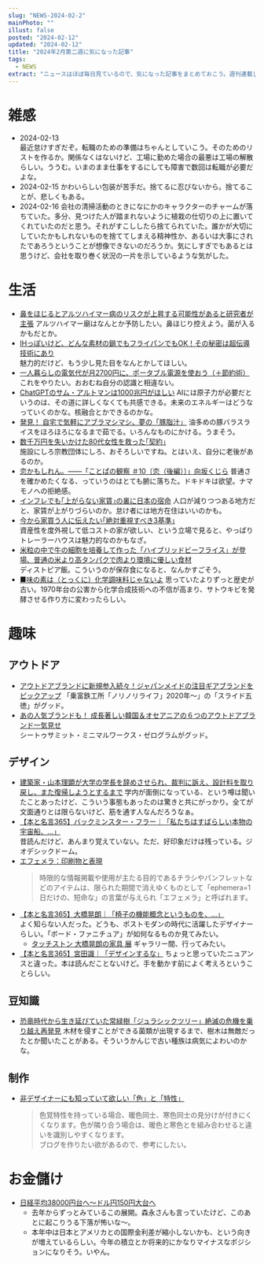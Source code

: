 ```yaml
---
slug: "NEWS-2024-02-2"
mainPhoto: ""
illust: false
posted: "2024-02-12"
updated: "2024-02-12"
title: "2024年2月第二週に気になった記事"
tags:
  - NEWS
extract: "ニュースはほぼ毎日見ているので、気になった記事をまとめておこう。週刊連載したい。"
---
```


# 雑感

- 2024-02-13  
  最近怠けすぎだぞ。転職のための準備はちゃんとしていこう。そのためのリストを作るか。関係なくはないけど、工場に勤めた場合の最悪は工場の解散らしい。ううむ。いまのまま仕事をするにしても障害で数回は転職が必要だよな。
- 2024-02-15
  かわいらしい包装が苦手だ。捨てるに忍びないから。捨てることが、悲しくもある。
- 2024-02-16
  会社の清掃活動のときになにかのキャラクターのチャームが落ちていた。多分、見つけた人が踏まれないように植栽の仕切りの上に置いてくれていたのだと思う。それがすこししたら捨てられていた。誰かが大切にしていたかもしれないものを捨ててしまえる精神性か、あるいは大事にされたであろうということが想像できないのだろうか。気にしすぎでもあるとは思うけど、会社を取り巻く状況の一片を示しているような気がした。

# 生活

- [鼻をほじるとアルツハイマー病のリスクが上昇する可能性があると研究者が主張](https://gigazine.net/news/20240209-nose-picking-increase-risk-alzheimers/) 
  アルツハイマー廟はなんとか予防したい。鼻ほじり控えよう。菌が入るかもだとか。
- [IHっぽいけど、どんな素材の鍋でもフライパンでもOK！その秘密は超伝導技術にあり](https://www.goodspress.jp/news/583921/2/)   
  魅力的だけど、もう少し見た目をなんとかしてほしい。
- [一人暮らしの電気代が月2700円に、ポータブル電源を使おう（＋節約術）](https://tabkul.com/?p=290413&utm_source=rss&utm_medium=rss&utm_campaign=post-290413) 
  これをやりたい。おおむね自分の認識と相違ない。
- [ChatGPTのサム・アルトマンは1000兆円がほしい](https://www.gizmodo.jp/2024/02/sam-altman-openai-chips-investment.html) 
  AIには原子力が必要だというのは、その道に詳しくなくても共感できる。未来のエネルギーはどうなっていくのかな。核融合とかできるのかな。
- [発見！ 自宅で気軽にアブラマシマシ、夢の「豚脂汁」](https://dailyportalz.jp/kiji/jitaku-de-mashimashi-tonshijiru) 
  油多めの豚バラスライスをほろほろになるまで茹でる。いろんなものにかける。うまそう。
- [数千万円を失いかけた80代女性を救った｢契約｣](https://toyokeizai.net/articles/-/733625)  
  施設にしろ宗教団体にしろ、おそろしいですね。とはいえ、自分に老後があるのか。
- [恋かもしれん。――「ことぱの観察 ＃10〔恋（後編）〕」向坂くじら](https://nhkbook-hiraku.com/n/nbcb2b658d11c) 
  普通さを確かめたくなる、っていうのはとても腑に落ちた。ドキドキは欲望。ナマモノへの拒絶感。
- [インフレでも｢上がらない家賃｣の裏に日本の宿命](https://toyokeizai.net/articles/-/734363?page=4) 
  人口が減りつつある地方だと、家賃が上がりづらいのか。怠け者には地方在住はいいのかも。
- [今から家買う人に伝えたい｢絶対重視すべき3基準｣](https://toyokeizai.net/articles/-/734594?page=4)  
  資産性を度外視して低コストの家が欲しい、という立場で見ると、やっぱりトレーラーハウスは魅力的なのかもなざ。
- [米粒の中で牛の細胞を培養して作った「ハイブリッドビーフライス」が登場、普通の米より高タンパクで肉より環境に優しい食材](米粒の中で牛の細胞を培養して作った「ハイブリッドビーフライス」が登場、普通の米より高タンパクで肉より環境に優しい食材)  
  ディストピア飯。こういうのが保存食になると、なんかすごそう。
- [■味の素は（とっくに）化学調味料じゃないよ](https://anond.hatelabo.jp/20240215202619) 
  思っていたよりずっと歴史が古い。1970年台の公害から化学合成技術への不信が高まり、サトウキビを発酵させる作り方に変わったらしい。

# 趣味

## アウトドア

- [アウトドアブランドに新規参入続々！ジャパンメイドの注目ギアブランドをピックアップ](https://www.bepal.net/archives/389476) 
  「乗富鉄工所「ノリノリライフ」2020年〜」の「スライド五徳」がグッド。
- [あの人気ブランドも！ 成長著しい韓国＆オセアニアの６つのアウトドアブランド一気見せ](https://www.bepal.net/archives/389229)  
  シートゥサミット・ミニマルワークス・ゼログラムがグッド。

## デザイン

- [建築家・山本理顕が大学の学長を辞めさせられ、裁判に訴え、設計料を取り戻し、また復帰しようとするまで](https://news.yahoo.co.jp/expert/articles/76306a0fc7a23a07e15b0c834f8dea2f4c54f0c1) 
  学内が面倒になっている、という噂は聞いたことあったけど、こういう事態もあったのは驚きと共にがっかり。全てが文面通りとは限らないけど、筋を通す人なんだろうなぁ。
- [【本と名言365】バックミンスター・フラー｜「私たちはすばらしい本物の宇宙船、…」](https://casabrutus.com/categories/culture/396240)  
  昔読んだけど、あんまり覚えていない。ただ、好印象だけは残っている。ジオデシックドーム。
- [エフェメラ：印刷物と表現](https://www.japandesign.ne.jp/event/ephemera-kemco/) 
  > 時限的な情報掲載や使用が主たる目的であるチラシやパンフレットなどのアイテムは、限られた期間で消えゆくものとして「ephemera=1日だけの、短命な」の言葉が与えられ「エフェメラ」と呼ばれます。
- [【本と名言365】大橋晃朗｜「椅子の機能概念というものを、…」](https://casabrutus.com/categories/culture/396368)  
  よく知らない人だった。どうも、ポストモダンの時代に活躍したデザイナーらしい。「ボード・ファニチュア」が如何なるものか見てみたい。
    - [タッチストン 大橋晃朗の家具 展](https://jp.toto.com/gallerma/ex060916/index.htm) 
      ギャラリー間、行ってみたい。
- [【本と名言365】宮田識｜「デザインするな」](https://casabrutus.com/categories/culture/396524) 
  ちょっと思っていたニュアンスと違った。本は読んだことないけど。手を動かす前によく考えろということらしい。

## 豆知識

- [恐竜時代から生き延びていた常緑樹「ジュラシックツリー」絶滅の危機を乗り越え再発見](https://karapaia.com/archives/52329515.html) 
  木材を侵すことができる菌類が出現するまで、樹木は無敵だったとか聞いたことがある。そういうかんじで古い種族は病気によわいのかな。

## 制作

- [非デザイナーにも知っていて欲しい「色」と「特性」](https://qiita.com/watoson3/items/c7d660ef53bc3513da43) 
  > 色覚特性を持っている場合、暖色同士、寒色同士の見分けが付きにくくなります。色が隣り合う場合は、暖色と寒色とを組み合わせると違いを識別しやすくなります。  
  ブログを作りたい欲があるので、参考にしたい。

# お金儲け

- [日経平均38000円台へ～ドル円150円大台へ](http://hiroko.yutaka-shoji.co.jp/2024/02/38000150.html)  
  - 去年からずっとみているこの展開。森永さんも言っていたけど、このあとに起こりうる下落が怖いな〜。
  - 本年中は日本とアメリカとの国際金利差が縮小しないかも、という向きが増えているらしい。今年の積立とか将来的にかなりマイナスなポジションになりそう。いやん。